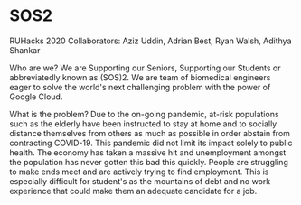 # SOS2
RUHacks 2020
Collaborators: Aziz Uddin, Adrian Best, Ryan Walsh, Adithya Shankar 

Who are we?
We are Supporting our Seniors, Supporting our Students or abbreviatedly known as (SOS)2. We are team of biomedical engineers eager to solve the world's next challenging problem with the power of Google Cloud. 

What is the problem?
Due to the on-going pandemic, at-risk populations such as the elderly have been instructed to stay at home and to socially distance themselves from others as much as possible in order abstain from contracting COVID-19. This pandemic did not limit its impact solely to public health. The economy has taken a massive hit and unemployment amongst the population has never gotten this bad this quickly. People are struggling to make ends meet and are actively trying to find employment. This is especially difficult for student's as the mountains of debt and no work experience that could make them an adequate candidate for a job.  
